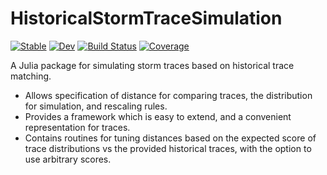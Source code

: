 # HistoricalStormTraceSimulation

[![Stable](https://img.shields.io/badge/docs-stable-blue.svg)](https://JakeGrainger.github.io/HistoricalStormTraceSimulation.jl/stable)
[![Dev](https://img.shields.io/badge/docs-dev-blue.svg)](https://JakeGrainger.github.io/HistoricalStormTraceSimulation.jl/dev)
[![Build Status](https://github.com/JakeGrainger/HistoricalStormTraceSimulation.jl/actions/workflows/CI.yml/badge.svg?branch=main)](https://github.com/JakeGrainger/HistoricalStormTraceSimulation.jl/actions/workflows/CI.yml?query=branch%3Amain)
[![Coverage](https://codecov.io/gh/JakeGrainger/HistoricalStormTraceSimulation.jl/branch/main/graph/badge.svg)](https://codecov.io/gh/JakeGrainger/HistoricalStormTraceSimulation.jl)

A Julia package for simulating storm traces based on historical trace matching.
- Allows specification of distance for comparing traces, the distribution for simulation, and rescaling rules.
- Provides a framework which is easy to extend, and a convenient representation for traces.
- Contains routines for tuning distances based on the expected score of trace distributions vs the provided historical traces, with the option to use arbitrary scores.